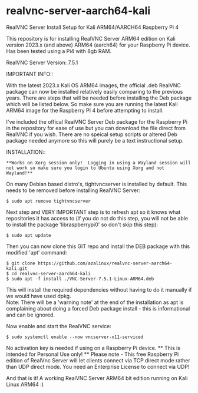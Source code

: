 # realvnc-server-aarch64-kali
RealVNC Server Install Setup for Kali ARM64/AARCH64 Raspberry Pi 4

This repository is for installing RealVNC Server ARM64 edition on Kali version 2023.x (and above) ARM64 (aarch64) for your Raspberry Pi device. Has been tested using a Pi4 with 8gb RAM.

RealVNC Server Version: 7.5.1

IMPORTANT INFO::

With the latest 2023.x Kali OS ARM64 images, the official .deb RealVNC package can now be installed relatively easily comparing to the previous years.  There are steps that will be needed before installing the Deb package which will be listed below.  So make sure you are running the latest Kali ARM64 image for the Raspberry PI 4 before attempting to install.

I've included the offical RealVNC Server Deb package for the Raspberry Pi in the repository for ease of use but you can download the file direct from RealVNC if you wish.  There are no speical setup scripts or altered Deb package needed anymore so this will purely be a text instructional setup.


INSTALLATION::

```**Works on Xorg session only!  Logging in using a Wayland session will not work so make sure you login to Ubuntu using Xorg and not Wayland!**```

On many Debian based distro's, tightvncserver is installed by default.  This needs to be removed before installing RealVNC Server:
```
$ sudo apt remove tightvncserver
```
Next step and VERY IMPORTANT step is to refresh apt so it knows what repositories it has access to (if you do not do this step, you will not be able to install the package 'libraspberrypi0' so don't skip this step):

```
$ sudo apt update
```
Then you can now clone this GIT repo and install the DEB package with this modified 'apt' command:
```
$ git clone https://github.com/azalinux/realvnc-server-aarch64-kali.git
$ cd realvnc-server-aarch64-kali
$ sudo apt -f install ./VNC-Server-7.5.1-Linux-ARM64.deb
```

This will install the required dependencies without having to do it manually if we would have used dpkg.  
Note:  There will be a 'warning note' at the end of the installation as apt is complaining about doing a forced Deb package install - this is informational and can be ignored.

Now enable and start the RealVNC service:
```
$ sudo systemctl enable --now vncserver-x11-serviced
```
No activation key is needed if using on a Raspberry Pi device. ** This is intended for Personal Use only! **
Please note - This free Raspberry Pi edition of RealVnc Server will let clients connect via TCP direct mode rather than UDP direct mode. You need an Enterprise License to connect via UDP!

And that is it!  A working RealVNC Server ARM64 bit edition running on Kali Linux ARM64 :)
